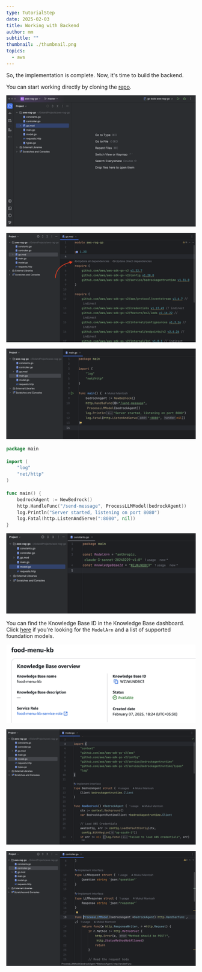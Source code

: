 ```yaml
---
type: TutorialStep
date: 2025-02-03
title: Working with Backend
author: mm
subtitle: ""
thumbnail: ./thumbnail.png
topics:
  - aws
---
```


So, the implementation is complete. Now, it's time to build the backend.

You can start working directly by cloning the [repo](https://github.com/mukulmantosh/aws-rag-go).

![step1](./images/1.png)

![step2](./images/1_1.png)

![step3](./images/2-0.png)

```go
package main

import (
	"log"
	"net/http"
)

func main() {
	bedrockAgent := NewBedrock()
	http.HandleFunc("/send-message", ProcessLLMModel(bedrockAgent))
	log.Println("Server started, listening on port 8080")
	log.Fatal(http.ListenAndServe(":8080", nil))
}

```

![step4](./images/2-1.png)

You can find the Knowledge Base ID in the Knowledge Base dashboard. Click [here](https://docs.aws.amazon.com/bedrock/latest/userguide/models-supported.html) if you're looking for the `ModelArn` and a list of supported foundation models.

![kb](./images/knowledge_base.png)

![step5](./images/3.png)

![step6](./images/4.png)
